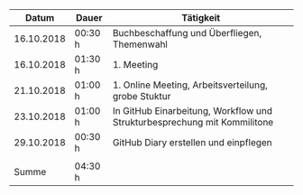 Datum | Dauer | Tätigkeit
-------- | -------- | --------
16.10.2018 | 00:30 h  | Buchbeschaffung und Überfliegen, Themenwahl
16.10.2018 | 01:30 h  | 1. Meeting
21.10.2018 | 01:00 h  | 1. Online Meeting, Arbeitsverteilung, grobe Stuktur
23.10.2018 | 01:00 h  | In GitHub Einarbeitung, Workflow und Strukturbesprechung mit Kommilitone
29.10.2018 | 00:30 h  | GitHub Diary erstellen und einpflegen
   |   | 
Summe | 04:30 h  | 
